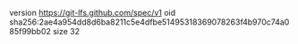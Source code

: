 version https://git-lfs.github.com/spec/v1
oid sha256:2ae4a954dd8d6ba8211c5e4dfbe51495318369078263f4b970c74a085f99bb02
size 32
